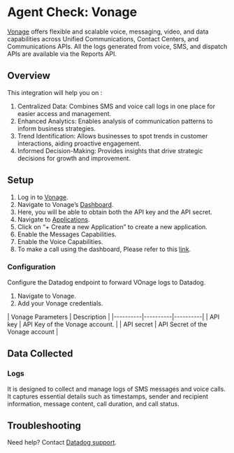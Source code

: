 # Agent Check: Vonage

[Vonage](https://www.vonage.com/) offers flexible and scalable voice, messaging, video, and data capabilities across Unified Communications, Contact Centers, and Communications APIs. All the logs generated from voice, SMS, and dispatch APIs are available via the Reports API.

## Overview

This integration will help you on :
1. Centralized Data: Combines SMS and voice call logs in one place for easier access and management.
2. Enhanced Analytics: Enables analysis of communication patterns to inform business strategies.
3. Trend Identification: Allows businesses to spot trends in customer interactions, aiding proactive engagement.
4. Informed Decision-Making: Provides insights that drive strategic decisions for growth and improvement.

## Setup

1. Log in to [Vonage](https://www.vonage.com/log-in/).
2. Navigate to Vonage’s [Dashboard](https://dashboard.nexmo.com/).
3. Here, you will be able to obtain both the API key and the API secret. 
4. Navigate to [Applications](https://dashboard.nexmo.com/applications).
5. Click on “+ Create a new Application” to create a new application.
6. Enable the Messages Capabilities.
7. Enable the Voice Capabilities.
8. To make a call using the dashboard, Please refer to this [link](https://developer.vonage.com/en/voice/voice-api/getting-started?lang=using-dashboard).


### Configuration

Configure the Datadog endpoint to forward VOnage logs to Datadog.
1. Navigate to Vonage.
2. Add your Vonage credentials.


| Vonage Parameters | Description |
|----------|----------|----------|
| API key | API Key of the Vonage account. |
| API secret | API Secret of the Vonage account |


## Data Collected

### Logs

It is designed to collect and manage logs of SMS messages and voice calls. It captures essential details such as timestamps, sender and recipient information, message content, call duration, and call status.


## Troubleshooting

Need help? Contact [Datadog support][3].

[1]: **LINK_TO_INTEGRATION_SITE**
[2]: https://app.datadoghq.com/account/settings/agent/latest
[3]: https://docs.datadoghq.com/help/

